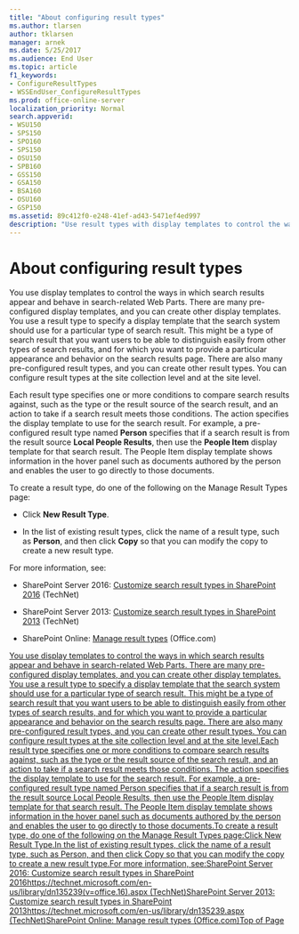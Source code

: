 ```yaml
---
title: "About configuring result types"
ms.author: tlarsen
author: tklarsen
manager: arnek
ms.date: 5/25/2017
ms.audience: End User
ms.topic: article
f1_keywords:
- ConfigureResultTypes
- WSSEndUser_ConfigureResultTypes
ms.prod: office-online-server
localization_priority: Normal
search.appverid:
- WSU150
- SPS150
- SPO160
- SPS150
- OSU150
- SPB160
- GSS150
- GSA150
- BSA160
- OSU160
- GSP150
ms.assetid: 89c412f0-e248-41ef-ad43-5471ef4ed997
description: "Use result types with display templates to control the ways in which search results appear and behave in SharePoint 2013."
---
```


# About configuring result types

You use display templates to control the ways in which search results appear and behave in search-related Web Parts. There are many pre-configured display templates, and you can create other display templates. You use a result type to specify a display template that the search system should use for a particular type of search result. This might be a type of search result that you want users to be able to distinguish easily from other types of search results, and for which you want to provide a particular appearance and behavior on the search results page. There are also many pre-configured result types, and you can create other result types. You can configure result types at the site collection level and at the site level.
  
Each result type specifies one or more conditions to compare search results against, such as the type or the result source of the search result, and an action to take if a search result meets those conditions. The action specifies the display template to use for the search result. For example, a pre-configured result type named **Person** specifies that if a search result is from the result source **Local People Results**, then use the **People Item** display template for that search result. The People Item display template shows information in the hover panel such as documents authored by the person and enables the user to go directly to those documents. 
  
To create a result type, do one of the following on the Manage Result Types page:
  
- Click **New Result Type**.
    
- In the list of existing result types, click the name of a result type, such as **Person**, and then click **Copy** so that you can modify the copy to create a new result type. 
    
For more information, see:
  
- SharePoint Server 2016: [Customize search result types in SharePoint 2016](https://technet.microsoft.com/en-us/library/dn135239%28v=office.16%29.aspx) (TechNet) 
    
- SharePoint Server 2013: [Customize search result types in SharePoint 2013](https://technet.microsoft.com/en-us/library/dn135239.aspx) (TechNet) 
    
- SharePoint Online: [Manage result types](manage-result-types.md) (Office.com) 
    
[You use display templates to control the ways in which search results appear and behave in search-related Web Parts. There are many pre-configured display templates, and you can create other display templates. You use a result type to specify a display template that the search system should use for a particular type of search result. This might be a type of search result that you want users to be able to distinguish easily from other types of search results, and for which you want to provide a particular appearance and behavior on the search results page. There are also many pre-configured result types, and you can create other result types. You can configure result types at the site collection level and at the site level.Each result type specifies one or more conditions to compare search results against, such as the type or the result source of the search result, and an action to take if a search result meets those conditions. The action specifies the display template to use for the search result. For example, a pre-configured result type named Person specifies that if a search result is from the result source Local People Results, then use the People Item display template for that search result. The People Item display template shows information in the hover panel such as documents authored by the person and enables the user to go directly to those documents.To create a result type, do one of the following on the Manage Result Types page:Click New Result Type.In the list of existing result types, click the name of a result type, such as Person, and then click Copy so that you can modify the copy to create a new result type.For more information, see:SharePoint Server 2016: Customize search result types in SharePoint 2016https://technet.microsoft.com/en-us/library/dn135239(v=office.16).aspx (TechNet)SharePoint Server 2013: Customize search result types in SharePoint 2013https://technet.microsoft.com/en-us/library/dn135239.aspx (TechNet)SharePoint Online: Manage result types (Office.com)Top of Page](about-configuring-result-types.md#__top)
  

